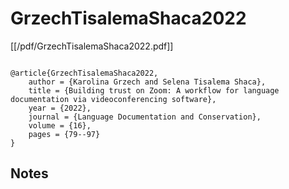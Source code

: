 # GrzechTisalemaShaca2022


[[/pdf/GrzechTisalemaShaca2022.pdf]]


```

@article{GrzechTisalemaShaca2022,
    author = {Karolina Grzech and Selena Tisalema Shaca},
    title = {Building trust on Zoom: A workflow for language documentation via videoconferencing software},
    year = {2022},
    journal = {Language Documentation and Conservation},
    volume = {16},
    pages = {79--97}
}

```




## Notes

